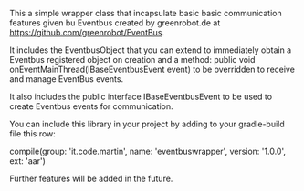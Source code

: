 This a simple wrapper class that incapsulate basic basic communication features given bu Eventbus created by greenrobot.de at https://github.com/greenrobot/EventBus.

It includes the EventbusObject that you can extend to immediately obtain a Eventbus registered object on creation and a method:
public void onEventMainThread(IBaseEventbusEvent event)
to be overridden to receive and manage EventBus events.

It also includes the public interface IBaseEventbusEvent to be used to create Eventbus events for communication.

You can include this library in your project by adding to your gradle-build file this row:

compile(group: 'it.code.martin', name: 'eventbuswrapper', version: '1.0.0', ext: 'aar')

Further features will be added in the future.